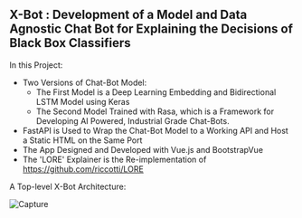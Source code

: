 ## **X-Bot** : Development of a Model and Data Agnostic Chat Bot for Explaining the Decisions of Black Box Classifiers 
In this Project:
- Two Versions of Chat-Bot Model: 
  - The First Model is a Deep Learning Embedding and Bidirectional LSTM Model using Keras
  - The Second Model Trained with Rasa, which is a Framework for Developing AI Powered, Industrial Grade Chat-Bots.
- FastAPI is Used to Wrap the Chat-Bot Model to a Working API and Host a Static HTML on the Same Port
- The App Designed and Developed with Vue.js and BootstrapVue
- The 'LORE' Explainer is the Re-implementation of https://github.com/riccotti/LORE

A Top-level X-Bot Architecture:

![Capture](![xbot_architecture](https://user-images.githubusercontent.com/43795622/130700428-9738ce4c-9643-405c-83c7-ae5828da580d.PNG)
)
